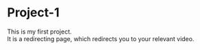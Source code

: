 # Project-1
This is my first project.
<br> 
It is a redirecting page, which redirects you to your relevant video.
